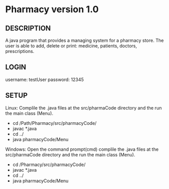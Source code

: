 # Pharmacy version 1.0

## DESCRIPTION
A java program that provides a managing system for a pharmacy store.
The user is able to add, delete or print: medicine, patients, doctors, prescriptions.

## LOGIN
username: testUser
password: 12345

## SETUP
Linux:
Complile the .java files at the src/pharmaCode directory and the run the main class (Menu).

- cd /Path/Pharmacy/src/pharmacyCode/
- javac *.java
- cd ../
- java pharmacyCode/Menu

Windows:
Open the command prompt(cmd) complile the .java files at the src/pharmaCode directory and the run the main class (Menu).

- cd /Pharmacy/src/pharmacyCode/
- javac *.java
- cd ../
- java pharmacyCode/Menu



